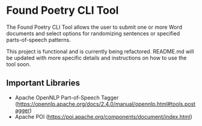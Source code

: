 # Found Poetry CLI Tool

The Found Poetry CLI Tool allows the user to submit one or more Word documents and select options for randomizing sentences or specified parts-of-speech patterns.

This project is functional and is currently being refactored. README.md will be updated with more specific details and instructions on how to use the tool soon.

## Important Libraries
- Apache OpenNLP Part-of-Speech Tagger (https://opennlp.apache.org/docs/2.4.0/manual/opennlp.html#tools.postagger)
- Apache POI (https://poi.apache.org/components/document/index.html)